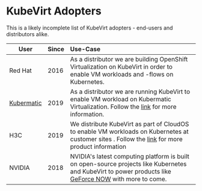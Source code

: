 # KubeVirt Adopters

This is a likely incomplete list of KubeVirt adopters - end-users and distributors alike.

| User | Since | Use-Case |
|-|-|:-|
| Red Hat | 2016 | As a distributor we are building OpenShift Virtualization on KubeVirt in order to enable VM workloads and -flows on Kubernetes. |
| [Kubermatic](https://kubermatic.com) | 2019 | As a distributor we are running KubeVirt to enable VM workload on Kubermatic Virtualization. Follow the [link](https://www.kubermatic.com/products/kubevirt/) for more information. |
| H3C | 2019 | We distribute KubeVirt as part of CloudOS to enable VM workloads on Kubernetes at customer sites . Follow the  [link](https://www.h3c.com/en/Products_Technology/Enterprise_Products/Cloud_Computing/Cloud_Computing_Products/H3C_CloudOS/H3C_CloudOS_full-stack/) for more product information |
| NVIDIA | 2018 | NVIDIA's latest computing platform is built on open-source projects like Kubernetes and KubeVirt to power products like [GeForce NOW](https://www.nvidia.com/en-us/geforce-now/) with more to come.
